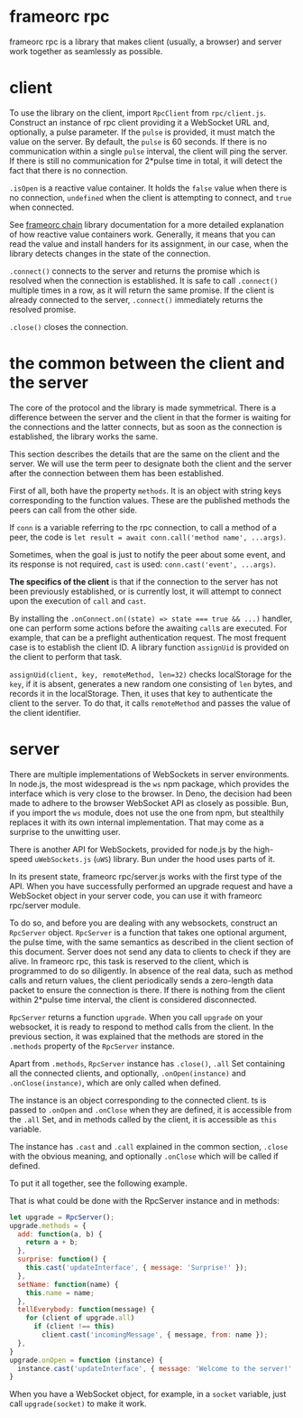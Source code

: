 # frameorc rpc

frameorc rpc is a library that makes client (usually, a browser) and server work
together as seamlessly as possible.

# client

To use the library on the client, import `RpcClient` from `rpc/client.js`.
Construct an instance of rpc client providing it a WebSocket URL and,
optionally, a pulse parameter. If the `pulse` is provided, it must match the value
on the server. By default, the `pulse` is 60 seconds. If there is no communication
within a single `pulse` interval, the client will ping the server. If there is
still no communication for 2*pulse time in total, it will detect the fact that
there is no connection.

`.isOpen` is a reactive value container. It holds the `false` value when
there is no connection, `undefined` when the client is attempting to connect,
and `true` when connected.

See [frameorc chain](chain.md) library documentation for a more detailed
explanation of how reactive value containers work. Generally, it means that you
can read the value and install handers for its assignment, in our case, when the
library detects changes in the state of the connection.

`.connect()` connects to the server and returns the promise which is
resolved when the connection is established. It is safe to call `.connect()`
multiple times in a row, as it will return the same promise. If the client is
already connected to the server, `.connect()` immediately returns the resolved
promise.

`.close()` closes the connection.

# the common between the client and the server

The core of the protocol and the library is made symmetrical. There is a 
difference between the server and the client in that the former is waiting for
the connections and the latter connects, but as soon as the connection is
established, the library works the same.

This section describes the details that are the same on the client and the
server. We will use the term peer to designate both the client and the server
after the connection between them has been established.

First of all, both have the property `methods`. It is an object with string keys
corresponding to the function values. These are the published methods the peers
can call from the other side.

If `conn` is a variable referring to the rpc connection, to call a method of a
peer, the code is `let result = await conn.call('method name', ...args)`.

Sometimes, when the goal is just to notify the peer about some event, and its
response is not required, `cast` is used: `conn.cast('event', ...args)`.

**The specifics of the client** is that if the connection to the server has not
been previously established, or is currently lost, it will attempt to connect
upon the execution of `call` and `cast`.

By installing the `.onConnect.on((state) => state === true && ...)` handler,
one can perform some actions before the awaiting `call`s are executed. For
example, that can be a preflight authentication request. The most frequent case
is to establish the client ID. A library function `assignUid` is provided on the
client to perform that task.

`assignUid(client, key, remoteMethod, len=32)` checks localStorage for the `key`,
if it is absent, generates a new random one consisting of `len` bytes, and
records it in the localStorage. Then, it uses that key to authenticate the
client to the server. To do that, it calls `remoteMethod` and passes the value
of the client identifier.


# server

There are multiple implementations of WebSockets in server environments. In
node.js, the most widespread is the `ws` npm package, which provides the interface
which is very close to the browser. In Deno, the decision had been made to adhere to
the browser WebSocket API as closely as possible. Bun, if you import the `ws` module,
does not use the one from npm, but stealthily replaces it with its own internal
implementation. That may come as a surprise to the unwitting user.

There is another API for WebSockets, provided for node.js by the high-speed
`uWebSockets.js` (`uWS`) library. Bun under the hood uses parts of it.

In its present state, frameorc rpc/server.js works with the first type of the
API. When you have successfully performed an upgrade request and have a WebSocket
object in your server code, you can use it with frameorc rpc/server module.

To do so, and before you are dealing with any websockets, construct an
`RpcServer` object. `RpcServer` is a function that takes one optional argument,
the pulse time, with the same semantics as described in the client section of
this document. Server does not send any data to clients to check if they are
alive. In frameorc rpc, this task is reserved to the client, which is programmed
to do so diligently. In absence of the real data, such as method calls and
return values, the client periodically sends a zero-length data packet to ensure
the connection is there. If there is nothing from the client within 2*pulse time
interval, the client is considered disconnected.

`RpcServer` returns a function `upgrade`. When you call `upgrade` on your
websocket, it is ready to respond to method calls from the client. In the
previous section, it was explained that the methods are stored in the `.methods`
property of the `RpcServer` instance.

Apart from `.methods`, `RpcServer` instance has `.close()`, `.all` Set containing
all the connected clients, and optionally, `.onOpen(instance)` and
`.onClose(instance)`, which are only called when defined.

The instance is an object corresponding to the connected client. ts is passed to
`.onOpen` and `.onClose` when they are defined, it is accessible from the `.all`
Set, and in methods called by the client, it is accessible as `this` variable.

The instance has `.cast` and `.call` explained in the common section, `.close`
with the obvious meaning, and optionally `.onClose` which will be called if
defined.

To put it all together, see the following example.

That is what could be done with the RpcServer instance and in methods:

```js
let upgrade = RpcServer();
upgrade.methods = {
  add: function(a, b) {
    return a + b;
  },
  surprise: function() {
    this.cast('updateInterface', { message: 'Surprise!' });
  },
  setName: function(name) {
    this.name = name;
  },
  tellEverybody: function(message) {
    for (client of upgrade.all)
      if (client !== this)
        client.cast('incomingMessage', { message, from: name });
  },
}
upgrade.onOpen = function (instance) {
  instance.cast('updateInterface', { message: 'Welcome to the server!' });
}
```

When you have a WebSocket object, for example, in a `socket` variable, just call
`upgrade(socket)` to make it work.


